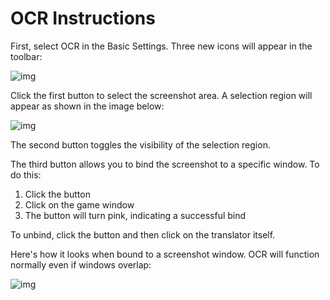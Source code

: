  
# OCR Instructions

First, select OCR in the Basic Settings. Three new icons will appear in the toolbar:

![img](../images/zh/toolbar2.jpg) 

Click the first button to select the screenshot area. A selection region will appear as shown in the image below:

![img](../images/zh/12.jpg)

The second button toggles the visibility of the selection region.

The third button allows you to bind the screenshot to a specific window. To do this:
1. Click the button
2. Click on the game window
3. The button will turn pink, indicating a successful bind

To unbind, click the button and then click on the translator itself.

Here's how it looks when bound to a screenshot window. OCR will function normally even if windows overlap:

![img](../images/zh/ocrbind.jpg)
